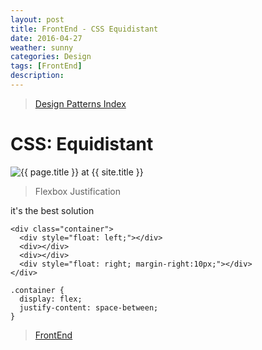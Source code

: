 ```yaml
---
layout: post
title: FrontEnd - CSS Equidistant
date: 2016-04-27
weather: sunny
categories: Design 
tags: [FrontEnd]
description: 
---
```


> [Design Patterns Index](http://raysxysun.github.io/categories/#FrontEnd)

# CSS: Equidistant

<img src="{{ site.url }}/assets/img/2016-04-27-FrontEnd/equidistant.png" alt="{{ page.title }} at {{ site.title }}">

> Flexbox Justification

it's the best solution

	<div class="container">
	  <div style="float: left;"></div>
	  <div></div>
	  <div></div>
	  <div style="float: right; margin-right:10px;"></div>
	</div>​

	.container {
	  display: flex;
	  justify-content: space-between;
	}

> [FrontEnd](http://raysxysun.github.io/categories/#FrontEnd)
